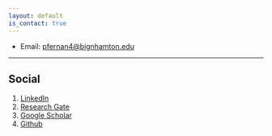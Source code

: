 ```yaml
---
layout: default
is_contact: true
---
```


* Email: [pfernan4@bignhamton.edu](mailto:pfernan4@binghamton.edu)

---

## Social

1. [LinkedIn](https://www.linkedin.com/in/pravini-fernando-b42b7241/)
2. [Research Gate](https://www.researchgate.net/profile/Pravini_Fernando2)
3. [Google Scholar](https://scholar.google.com/citations?user=cIsD9HkAAAAJ&hl=en&oi=ao)
4. [Github](https://github.com/pravinifernando)
